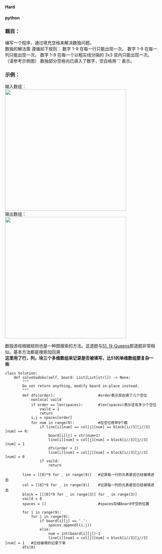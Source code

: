 #### Hard        
#### python

### 题目：
  编写一个程序，通过填充空格来解决数独问题。        
  数独的解法需 遵循如下规则：
  数字 1-9 在每一行只能出现一次。
  数字 1-9 在每一列只能出现一次。
  数字 1-9 在每一个以粗实线分隔的 3x3 宫内只能出现一次。（请参考示例图）
  数独部分空格内已填入了数字，空白格用 '.' 表示。


### 示例：
输入数组：          
<img src="https://github.com/54wb/LeetCode-exercise/blob/main/search/37sudo.png" width="400" height="400">      
输出数组：                                   
<img src="https://github.com/54wb/LeetCode-exercise/blob/main/search/37sudores.png" width="400" height="400">      

数独游戏根据规则也是一种图搜索的方法。这道题与[51. N-Queens](https://github.com/54wb/LeetCode-exercise/blob/main/search/51.%20N-Queens)那道题非常相似。基本方法都是搜索加回溯       
**这里用了行，列，块三个多维数组来记录是否被填写，比51的单维数组要复杂一些**

```
class Solution:
    def solveSudoku(self, board: List[List[str]]) -> None:
        """
        Do not return anything, modify board in-place instead.
        """
        def dfs(order):                    #order表示现在填了几个空位
            nonlocal vaild
            if order == len(spaces):       #len(spaces)表示还有多少个空位
                vaild = 1
                return
            i,j = spaces[order]
            for num in range(9):           #在空位枚举9个数
                if line[i][num] == col[j][num] == block[i//3][j//3][num] == 0:
                    board[i][j] = str(num+1)
                    line[i][num] = col[j][num] = block[i//3][j//3][num] = 1
                    dfs(order + 1)
                    line[i][num] = col[j][num] = block[i//3][j//3][num] = 0
                if vaild:
                    return 

        line = [[0]*9 for _ in range(9)]   #记录每一行的元素是否已经被填进去
        col = [[0]*9 for _ in range(9)]    #记录每一列的元素是否已经被填进去   
        block = [[[0]*9 for _ in range(3)] for _ in range(3)]
        vaild = 0
        spaces = []                        #spaces存储board中空的位置
        
        for i in range(9):
            for j in range(9):
                if board[i][j] == '.':
                    spaces.append((i,j))        
                else:
                    num = int(board[i][j])-1
                    line[i][num] = col[j][num] = block[i//3][j//3][num] = 1   #已经被填的记录下来
        dfs(0)
```
        


